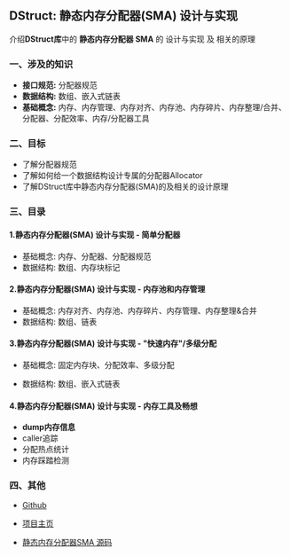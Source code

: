 ## DStruct: 静态内存分配器(SMA) 设计与实现

介绍**DStruct库**中的 **静态内存分配器 SMA** 的 设计与实现 及 相关的原理



### 一、涉及的知识

- **接口规范:** 分配器规范
- **数据结构:** 数组、嵌入式链表
- **基础概念:** 内存、内存管理、内存对齐、内存池、内存碎片、内存整理/合并、 分配器、分配效率、内存/分配器工具



### 二、目标

- 了解分配器规范
- 了解如何给一个数据结构设计专属的分配器Allocator
- 了解DStruct库中静态内存分配器(SMA)的及相关的设计原理



### 三、目录

#### 1.静态内存分配器(SMA) 设计与实现 - 简单分配器

- 基础概念: 内存、分配器、分配器规范
- 数据结构: 数组、内存块标记

#### 2.静态内存分配器(SMA) 设计与实现 - 内存池和内存管理

- 基础概念: 内存对齐、内存池、内存碎片、内存管理、内存整理&合并
- 数据结构: 数组、链表

#### 3.静态内存分配器(SMA) 设计与实现 - "快速内存"/多级分配

- 基础概念:  固定内存块、分配效率、多级分配

- 数据结构: 数组、嵌入式链表

#### 4.静态内存分配器(SMA) 设计与实现 - 内存工具及畅想

- **dump内存信息**
- caller追踪
- 分配热点统计
- 内存踩踏检测



### 四、其他

- [Github](https://github.com/Sunrisepeak)

- [项目主页](https://github.com/Sunrisepeak/DStruct)

- [静态内存分配器SMA 源码](https://github.com/Sunrisepeak/DStruct/blob/main/memory/StaticMemAllocator.hpp)
